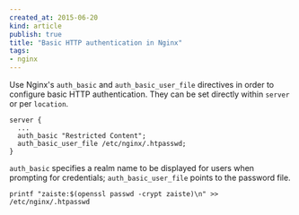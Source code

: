 ```yaml
---
created_at: 2015-06-20
kind: article
publish: true
title: "Basic HTTP authentication in Nginx"
tags:
- nginx
---
```


Use Nginx's `auth_basic` and `auth_basic_user_file` directives in order to
configure basic HTTP authentication. They can be set directly within `server` or
per `location`.

```
server {
  ...
  auth_basic "Restricted Content";
  auth_basic_user_file /etc/nginx/.htpasswd;
}
```

`auth_basic` specifies a realm name to be displayed for users when prompting for
credentials; `auth_basic_user_file` points to the password file.

```
printf "zaiste:$(openssl passwd -crypt zaiste)\n" >> /etc/nginx/.htpasswd
```
